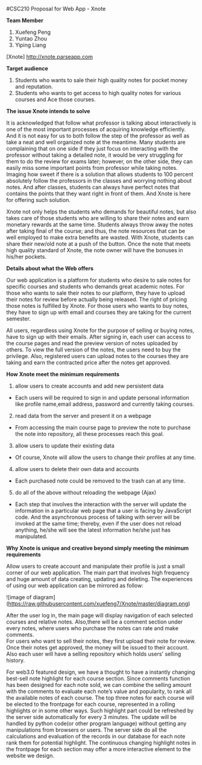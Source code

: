 #CSC210 Proposal for Web App - Xnote

**Team Member**

1. Xuefeng Peng
2. Yuntao Zhou
3. Yiping Liang

[Xnote] http://xnote.parseapp.com

**Target audience**

1. Students who wants to sale their high quality notes for pocket money and reputation. 
2. Students who wants to get access to high quality notes for various courses and Ace those courses.  

**The issue Xnote intends to solve**

It is acknowledged that follow what professor is talking about interactively is one of the most important processes of acquiring knowledge efficiently. And it is not easy for us to both follow the step of the professor as well as take a neat and well organized note at the meantime. Many students are complaining that on one side if they just focus on interacting with the professor without taking a detailed note, it would be very struggling for them to do the review for exams later; however, on the other side, they can easily miss some important points from professor while taking notes. 
Imaging how sweet if there is a solution that allows students to 100 percent absolutely follow the professors in the classes and worrying nothing about notes. And after classes, students can always have perfect notes that contains the points that they want right in front of them. And Xnote is here for offering such solution. 

Xnote not only helps the students who demands for beautiful notes, but also takes care of those students who are willing to share their notes and earn monetary rewards at the same time. Students always throw away the notes after taking final of the course; and thus, the note resources that can be well employed to make extra benefits are wasted. With Xnote, students can share their new/old note at a push of the button. Once the note that meets high quality standard of Xnote, the note owner will have the bonuses in his/her pockets. 

**Details about what the Web offers**

Our web application is a platform for students who desire to sale notes for specific courses and students who demands great academic notes. For those who wants to sale their notes to our platform, they have to upload their notes for review before actually being released. The right of pricing those notes is fulfilled by Xnote. For those users who wants to buy notes, they have to sign up with email and courses they are taking for the current semester.  

All users, regardless using Xnote for the purpose of selling or buying notes, have to sign up with their emails. After signing in, each user can access to the course pages and read the preview version of notes uploaded by others. To view the full version of the notes, the users need to buy the privilege. Also, registered users can upload notes to the courses they are taking and earn the contracted price after the notes get approved.  

**How Xnote meet the minimum requirements**

1. allow users to create accounts and add new persistent data 
  * Each users will be required to sign in and update personal information like profile name,email address, password and currently taking courses.  

2. read data from the server and present it on a webpage 
  * From accessing the main course page to preview the note to purchase the note into repository, all these processes reach this goal. 

3. allow users to update their existing data 
  * Of course, Xnote will allow the users to change their profiles at any time. 

4. allow users to delete their own data and accounts 
  * Each purchased note could be removed to the trash can at any time.  

5. do all of the above without reloading the webpage (Ajax) 
  * Each step that involves the interaction with the server will update the information in a particular web page that a user is facing by JavaScript code. And the asynchronous process of talking with server will be invoked at the same time; thereby, even if the user does not reload anything, he/she will see the latest information he/she just has manipulated. 

**Why Xnote is unique and creative beyond simply meeting the minimum requirements**

Allow users to create account and manipulate their profile is just a small corner of our web application. The main part that involves high frequency and huge amount of data creating, updating and deleting. The experiences of using our web application can be mirrored as follow: 

![image of diagram]
(https://raw.githubusercontent.com/xuefeng7/Xnote/master/diagram.png)

After the user log in, the main page will display navigation of each selected courses and relative notes. Also,there will be a comment section under every notes, where users who purchase the notes can rate and make comments.  
For users who want to sell their notes, they first upload their note for review. Once their notes get approved, the money will be issued to their account. Also each user will have a selling repository which holds users' selling history. 

For web3.0 featured design, we have a thought to have a instantly changing best-sell note highlight for each course section. Since comments function has been designed for each note sold, we can combine the selling amount with the comments to evaluate each note’s value and popularity, to rank all the available notes of each course. The top three notes for each course will be elected to the frontpage for each course, represented in a rolling highlights or in some other ways.
Such highlight part could be refreshed by the server side automatically for every 3 minutes. The update will be handled by python code(or other program language) without getting any manipulations from browsers or users. The server side do all the calculations and evaluation of the records in our database for each note rank them for potential highlight.
The continuous changing highlight notes in the frontpage for each section may offer a more interactive element to the website we design.


